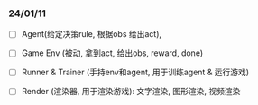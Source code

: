 ### 24/01/11
- [ ] Agent(给定决策rule, 根据obs 给出act), 
- [ ] Game Env (被动, 拿到act, 给出obs, reward, done)  
- [ ] Runner & Trainer (手持env和agent, 用于训练agent & 运行游戏)
- [ ] Render (渲染器, 用于渲染游戏): 文字渲染, 图形渲染, 视频渲染




